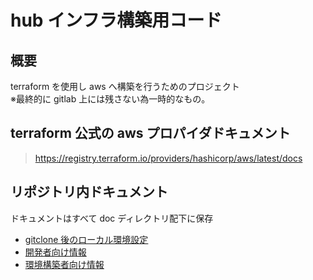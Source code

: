 # hub インフラ構築用コード

## 概要

terraform を使用し aws へ構築を行うためのプロジェクト  
※最終的に gitlab 上には残さない為一時的なもの。

## terraform 公式の aws プロパイダドキュメント

> https://registry.terraform.io/providers/hashicorp/aws/latest/docs

## リポジトリ内ドキュメント

ドキュメントはすべて doc ディレクトリ配下に保存

- [gitclone 後のローカル環境設定](./doc/gitCloneInit.md)
- [開発者向け情報](./doc/developInfo.md)
- [環境構築者向け情報](./doc/buildOperation.md)
